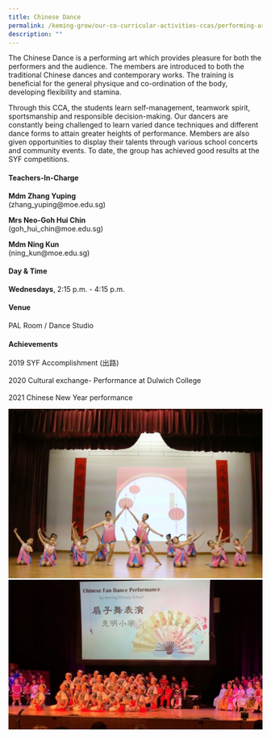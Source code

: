 ```yaml
---
title: Chinese Dance
permalink: /keming-grow/our-co-curricular-activities-ccas/performing-arts/chinese-dance/
description: ""
---
```

<p>The Chinese Dance is a performing art which provides pleasure for both the performers and the audience. The members are introduced to both the traditional Chinese dances and contemporary works. The training is beneficial for the general physique and co-ordination of the body, developing flexibility and stamina.</p>
<p>Through this CCA, the students learn self-management, teamwork spirit, sportsmanship and responsible decision-making. Our dancers are constantly being challenged to learn varied dance techniques and different dance forms to attain greater heights of performance. Members are also given opportunities to display their talents through various school concerts and community events. To date, the group has achieved good results at the SYF competitions.</p>
<h4>Teachers-In-Charge</h4>
<p><strong>Mdm Zhang Yuping<br /></strong>(zhang_yuping@moe.edu.sg)</p>
<p><strong>Mrs Neo-Goh Hui Chin<br /></strong>(goh_hui_chin@moe.edu.sg)</p>
<p><strong>Mdm Ning Kun<br /></strong>(ning_kun@moe.edu.sg)</p>
<h4>Day &amp; Time</h4>
<p><strong>Wednesdays</strong>, 2:15 p.m. - 4:15 p.m.<br /></p>
<h4>Venue</h4>
<p>PAL Room / Dance Studio</p>
<h4>Achievements</h4>
<p>2019 SYF Accomplishment (出路)<br /><br />2020 Cultural exchange- Performance at Dulwich College<br /><br />2021 Chinese New Year performance</p>
<img src="/images/cd1.jpg"><br>
<img src="/images/cd2.jpg">